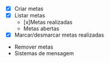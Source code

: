 - [x] Criar metas
- [x] Listar metas
   - [x]Metas realizadas
   - Metas abertas
- [x] Marcar/desmarcar metas realizadas
- Remover metas
- Sistemas de mensagem